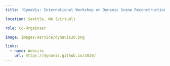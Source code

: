 ```yaml
---
title: 'DynaVis: International Workshop on Dynamic Scene Reconstruction @ CVPR 2020'

location: Seattle, WA (virtual)

role: Co-Orgainser

image: images/service/dynavis20.png

links:
  - name: Website
    url: https://dynavis.github.io/2020/
---
```




